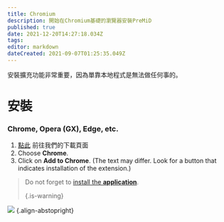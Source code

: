 ```yaml
---
title: Chromium
description: 開始在Chromium基礎的瀏覽器安裝PreMiD
published: true
date: 2021-12-20T14:27:18.034Z
tags:
editor: markdown
dateCreated: 2021-09-07T01:25:35.049Z
---
```


安裝擴充功能非常重要，因為單靠本地程式是無法做任何事的。

# 安裝
### Chrome, Opera (GX), Edge, etc.
1. [點此](https://premid.app/downloads) 前往我們的下載頁面
2. Choose **Chrome**.
3. Click on **Add to Chrome**. (The text may differ. Look for a button that indicates installation of the extension.)

> Do not forget to [install the **application**](/install). 
> 
> {.is-warning}

![](https://img.icons8.com/color/2x/chrome.png) {.align-abstopright}
